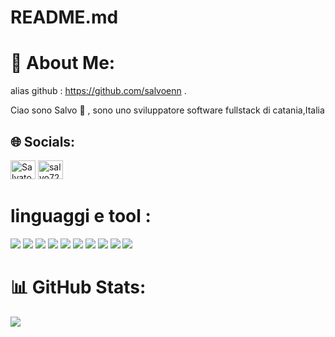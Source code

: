 ### 

# README.md

# 💫 About Me:
alias github : https://github.com/salvoenn .

Ciao sono Salvo 👋 , sono uno sviluppatore software fullstack  di catania,Italia<br>

## 🌐 Socials:
 <p class="Social">
    <a href="https://linkedin.com/in/salvatore-celano-1514ab1a1/" target="blank"><img  src="https://raw.githubusercontent.com/rahuldkjain/github-profile-readme-generator/master/src/images/icons/Social/linked-in-alt.svg" alt="SalvatoreCelano" height="30" width="40" /></a>
    <a href="https://stackoverflow.com/users/16415933/salvo720" target="blank"><img  src="https://github.com/rahuldkjain/github-profile-readme-generator/blob/master/src/images/icons/Social/stack-overflow.svg" alt="salvo720" height="30" width="40" /></a>
    </p>

# linguaggi e tool :
<img src="https://skillicons.dev/icons?i=html" />
<img src="https://skillicons.dev/icons?i=css,bootstrap" />
<img src="https://skillicons.dev/icons?i=js,ts,angular,vue,nuxtjs" />
<img src="https://skillicons.dev/icons?i=cs,dotnet" />
<img src="https://skillicons.dev/icons?i=php" />
<img src="https://skillicons.dev/icons?i=java,spring" />
<img src="https://skillicons.dev/icons?i=mysql,postgres" />
<img src="https://skillicons.dev/icons?i=visualstudio,vscode,eclipse" />
<img src="https://skillicons.dev/icons?i=docker"/>
<img src="https://skillicons.dev/icons?i=linux"/>


# 📊 GitHub Stats:
![](https://github-readme-stats.vercel.app/api/top-langs/?username=salvo720&theme=dark&hide_border=false&include_all_commits=false&count_private=false&layout=compact)


